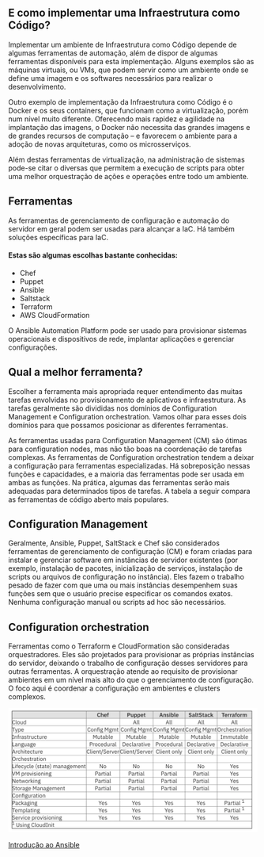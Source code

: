 E como implementar uma Infraestrutura como Código?
--------------------------------------------------

Implementar um ambiente de Infraestrutura como Código depende de algumas ferramentas de automação, além de dispor de algumas ferramentas disponíveis para esta implementação. Alguns exemplos são as máquinas virtuais, ou VMs, que podem servir como um ambiente onde se define uma imagem e os softwares necessários para realizar o desenvolvimento.

Outro exemplo de implementação da Infraestrutura como Código é o Docker e os seus containers, que funcionam como a virtualização, porém num nível muito diferente. Oferecendo mais rapidez e agilidade na implantação das imagens, o Docker não necessita das grandes imagens e de grandes recursos de computação – e favorecem o ambiente para a adoção de novas arquiteturas, como os microsserviços.

Além destas ferramentas de virtualização, na administração de sistemas pode-se citar o diversas que permitem a execução de scripts para obter uma melhor orquestração de ações e operações entre todo um ambiente.

Ferramentas
-----------

As ferramentas de gerenciamento de configuração e automação do servidor em geral podem ser usadas para alcançar a IaC. Há também soluções específicas para IaC. 

#### Estas são algumas escolhas bastante conhecidas:

*   Chef
*   Puppet
*   Ansible
*   Saltstack
*   Terraform 
*   AWS CloudFormation

O Ansible Automation Platform pode ser usado para provisionar sistemas operacionais e dispositivos de rede, implantar aplicações e gerenciar configurações.


Qual a melhor ferramenta?
-------------------------

Escolher a ferramenta mais apropriada requer entendimento das muitas tarefas envolvidas no provisionamento de aplicativos e infraestrutura. As tarefas geralmente são divididas nos domínios de Configuration Management e Configuration orchestration. Vamos olhar para esses dois domínios para que possamos posicionar as diferentes ferramentas.

As ferramentas usadas para Configuration Management (CM) são ótimas para configuration nodes, mas não tão boas na coordenação de tarefas complexas. As ferramentas de Configuration orchestration tendem a deixar a configuração para ferramentas especializadas. Há sobreposição nessas funções e capacidades, e a maioria das ferramentas pode ser usada em ambas as funções. Na prática, algumas das ferramentas serão mais adequadas para determinados tipos de tarefas. A tabela a seguir compara as ferramentas de código aberto mais populares.

Configuration Management
------------------------

Geralmente, Ansible, Puppet, SaltStack e Chef são considerados ferramentas de gerenciamento de configuração (CM) e foram criadas para instalar e gerenciar software em instâncias de servidor existentes (por exemplo, instalação de pacotes, inicialização de serviços, instalação de scripts ou arquivos de configuração no instância). Eles fazem o trabalho pesado de fazer com que uma ou mais instâncias desempenhem suas funções sem que o usuário precise especificar os comandos exatos. Nenhuma configuração manual ou scripts ad hoc são necessários.

Configuration orchestration
---------------------------

Ferramentas como o Terraform e CloudFormation são consideradas orquestradores. Eles são projetados para provisionar as próprias instâncias do servidor, deixando o trabalho de configuração desses servidores para outras ferramentas. A orquestração atende ao requisito de provisionar ambientes em um nível mais alto do que o gerenciamento de configuração. O foco aqui é coordenar a configuração em ambientes e clusters complexos.


![IaC toos -  compare tools](images/compare-tools.png)

[Introdução ao Ansible](https://www.redhat.com/pt-br/topics/automation/learning-ansible-tutorial "artigo | Introdução ao Ansible")

